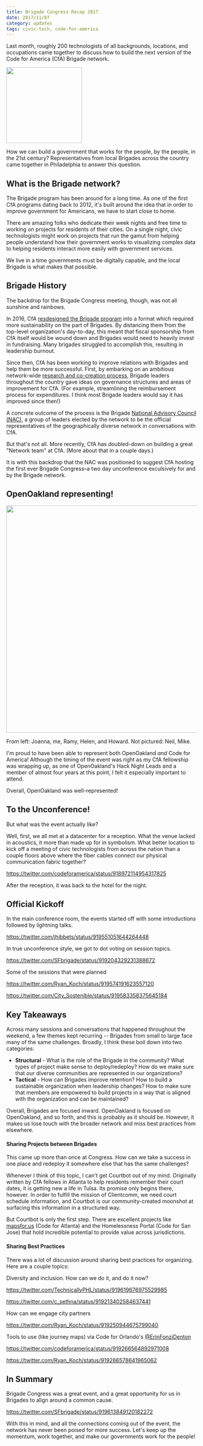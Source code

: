 ```yaml
---
title: Brigade Congress Recap 2017
date: 2017/11/07
category: updates
tags: civic-tech, code-for-america
---
```


Last month, roughly 200 technologists of all backgrounds, locations, and occupations came together to discuss how to build the next version of the Code for America (CfA) Brigade network.

<img src="/images/2017/cfa-brigade-logo.png" width="200" />

How we can build a government that works for the people, by the people, in the 21st century? Representatives from local Brigades across the country came together in Philadelphia to answer this question.

## What is the Brigade network?
The Brigade program has been around for a long time. As one of the first CfA programs dating back to 2012, it's built around the idea that in order to improve government for Americans, we have to start close to home.

There are amazing folks who dedicate their week nights and free time to working on projects for residents of their cities. On a single night, civic technologists might work on projects that run the gamut from helping people understand how their government works to visualizing complex data to helping residents interact more easily with government services.

We live in a time governments must be digitally capable, and the local Brigade is what makes that possible.

## Brigade History
The backdrop for the Brigade Congress meeting, though, was not all sunshine and rainbows.

In 2016, CfA [resdesigned the Brigade program][1] into a format which required more sustainability on the part of Brigades. By distancing them from the top-level organization's day-to-day, this meant that fiscal sponsorship from CfA itself would be wound down and Brigades would need to heavily invest in fundraising. Many brigades struggled to accomplish this, resulting in leadership burnout.

Since then, CfA has been working to improve relations with Brigades and help them be more successful. First, by embarking on an ambitious network-wide [research and co-creation process][cocreation], Brigade leaders throughout the country gave ideas on governance structures and areas of improvement for CfA. (For example, streamlining the reimbursement process for expenditures. I think most Brigade leaders would say it has improved since then!)

A concrete outcome of the process is the Brigade [National Advisory Council (NAC)][nac], a group of leaders elected by the network to be the official representatives of the geographically diverse network in conversations with CfA.

But that's not all. More recently, CfA has doubled-down on building a great "Network team" at CfA. (More about that in a couple days.)

It is with this backdrop that the NAC was positioned to suggest CfA hosting the first ever Brigade Congress–a two day unconference exculsively for and by the Brigade network.

## OpenOakland representing!

<img src="/images/2017/brigade-congress-openoakland.jpg" width="600" />

From left: Joanna, me, Ramy, Helen, and Howard.
Not pictured: Neil, Mike.

I'm proud to have been able to represent both OpenOakland _and_ Code for America! Although the timing of the event was right as my CfA fellowship was wrapping up, as one of OpenOakland's Hack Night Leads and a member of almost four years at this point, I felt it especially important to attend.

Overall, OpenOakland was well-represented!

## To the Unconference!
But what was the event actually like?

Well, first, we all met at a datacenter for a reception. What the venue lacked in acoustics, it more than made up for in symbolism. What better location to kick off a meeting of civic technologists from across the nation than a couple floors above where the fiber cables connect our physical communication fabric together?

https://twitter.com/codeforamerica/status/918972114954317825

After the reception, it was back to the hotel for the night.

## Official Kickoff

In the main conference room, the events started off with some introductions followed by lightning talks.

https://twitter.com/jhibbets/status/919551051644264448

In true unconference style, we got to dot voting on session topics.

https://twitter.com/SFbrigade/status/919204329231388672


Some of the sessions that were planned

https://twitter.com/Ryan_Koch/status/919574191623557120

https://twitter.com/City_Sostenible/status/919583358375645184

## Key Takeaways
Across many sessions and conversations that happened throughout the weekend, a few themes kept recurring -- Brigades from small to large face many of the same challenges. Broadly, I think these boil down into two categories:

* **Structural** - What is the role of the Brigade in the community? What types of project make sense to deploy/redeploy? How do we make sure that our diverse communities are represented in our organizations?
* **Tactical** - How can Brigades improve retention? How to build a sustainable organization when leadership changes? How to make sure that members are empowered to build projects in a way that is aligned with the organization and can be maintained?

Overall, Brigades are focused inward. OpenOakland is focused on OpenOakland, and so forth, and this is probably as it should be. However, it makes us lose touch with the broader network and miss best practices from elsewhere.

#### Sharing Projects between Brigades

This came up more than once at Congress. How can we take a success in one place and redeploy it somewhere else that has the same challenges? 

Whenever I think of this topic, I can't get Courtbot out of my mind. Originally written by CfA fellows in Atlanta to help residents remember their court dates, it is getting new a life in Tulsa. Its promise only begins there, however. In order to fulfill the mission of Clientcomm, we need court schedule information, and Courtbot is our community-created moonshot at surfacing this information in a structured way.

But Courtbot is only the first step. There are excellent projects like [mapsfor.us](http://mapsfor.us) (Code for Atlanta) and the Homelessness Portal (Code for San Jose) that hold incredible potential to provide value across jurisdictions.


#### Sharing Best Practices
There was a lot of discussion around sharing best practices for organizing. Here are a couple topics:

Diversity and inclusion. How can we do it, and do it now?

https://twitter.com/TechnicallyPHL/status/919619676975529985

https://twitter.com/c_sethna/status/919213402584637441

How can we engage city partners

https://twitter.com/Ryan_Koch/status/919250944675799040

Tools to use (like journey maps) via Code for Orlando's <a href="https://twitter.com/ErinFonziDenton">@ErinFonziDenton</a>

https://twitter.com/codeforamerica/status/919266564892971008

https://twitter.com/Ryan_Koch/status/919266578641965062

## In Summary
Brigade Congress was a great event, and a great opportunity for us in Brigades to align around a common cause.

https://twitter.com/SFbrigade/status/919613849120182272

With this in mind, and all the connections coming out of the event, the network has never been poised for more success. Let's keep up the momentum, work together, and make our governments work for the people!

[1]: https://civichall.org/civicist/recharging-the-brigade-code-for-americas-challenge/
[nac]: https://medium.com/code-for-america/national-advisory-council-election-results-and-next-steps-54c53ece6ae2
[cocreation]: https://docs.google.com/presentation/d/17fp1uRTWjIQWmlJmGFYMJ85uY2XCOZIZGh_YAMqC0zQ/edit#slide=id.g165d5bc4f9_1_258
